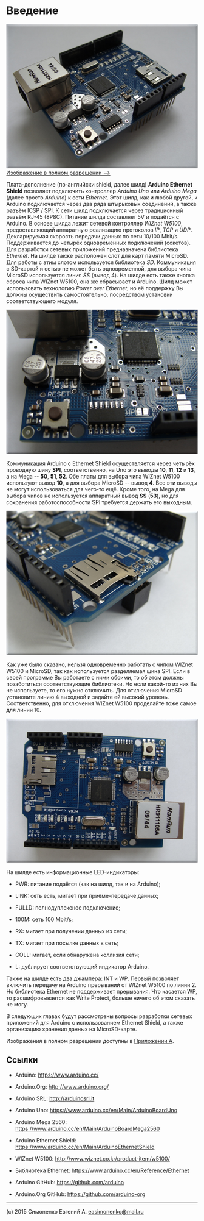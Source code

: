 # Введение

![Arduino Ethernet Shield -- Общий вид "три четверти"](/images/DSC06931-640x480.JPG)
[Изображение в полном разрешении -->](/images/DSC06931.JPG)

Плата-дополнение (по-английски shield, далее шилд) __Arduino Ethernet Shield__
позволяет подключить контроллер _Arduino Uno_ или _Arduino Mega_ (далее просто
_Arduino_) к сети _Ethernet_. Этот шилд, как и любой другой, к Arduino
подключается через два ряда штырьковых соединений, а также разъём ICSP / SPI.
К сети шилд подключается через традиционный разъём RJ-45 (8P8C). Питание шилда
составляет 5V и подаётся с Arduino. В основе шилда лежит сетевой контроллер
_WIZnet W5100_, предоставляющий аппаратную реализацию протоколов _IP_, _TCP_ и
_UDP_. Декларируемая скорость передачи данных по сети 10/100 Mbit/s.
Поддерживается до четырёх одновременных подключений (сокетов). Для разработки
сетевых приложений предназначена библиотека _Ethernet_. На шилде также
расположен слот для карт памяти MicroSD. Для работы с этим слотом используется
библиотека _SD_. Коммуникация с SD-картой и сетью не может быть одновременной,
для выбора чипа MicroSD используется линия _SS_ (вывод 4). На шилде есть также
кнопка сброса чипа WIZnet W5100, она же сбрасывает и Arduino. Шилд может
использовать технологию _Power over Ethernet_, но её поддержку Вы должны
осуществить самостоятельно, посредством установки соответствующего модуля.

![Arduino Ethernet Shield -- Кнопка сброса](/images/DSC06941-640x480.JPG)

Коммуникация Arduino с Ethernet Shield осуществляется через четырёх проводную
шину **SPI**, соответственно, на Uno это выводы **10**, **11**, **12** и **13**,
а на Mega -- **50**, **51**, **52**. Обе платы для выбора чипа WIZnet W5100
используют вывод **10**, а для выбора MicroSD -- вывод **4**. Все эти выводы
не могут использоваться для чего-то ещё. Кроме того, на Mega для выбора чипов
не используется аппаратный вывод **SS** (**53**), но для сохранения
работоспособности SPI требуется держать его выходным.

![Arduino Ethernet Shield -- Слот MicroSD](/images/DSC06942-640x480.JPG)

Как уже было сказано, нельзя одновременно работать с чипом WIZnet W5100 и
MicroSD, так как используется разделяемая шина SPI. Если в своей программе Вы
работаете с ними обоими, то об этом должны позаботиться соответствующие 
библиотеки. Но если какой-то из них Вы не используете, то его нужно отключить.
Для отключения MicroSD установите линию 4 выходной и задайте ей высокий уровень.
Соответственно, для отключения WIZnet W5100 проделайте тоже самое для линии 10.

![Arduino Ethernet Shield -- Общий вид сверху](/images/DSC06935-640x480.JPG)

На шилде есть информационные LED-индикаторы:

- PWR: питание подаётся (как на шилд, так и на Arduino);

- LINK: сеть есть, мигает при приёме-передаче данных;

- FULLD: полнодуплексное подключение;

- 100M: сеть 100 Mbit/s;

- RX: мигает при получении данных из сети;

- TX: мигает при посылке данных в сеть;

- COLL: мигает, если обнаружена коллизия сети;

- L: дублирует соответствующий индикатор Arduino.

Также на шилде есть два джампера: INT и WP. Первый позволяет включить передачу на Arduino
прерываний от WIZnet W5100 по линии 2. Но библиотека Ethernet не поддерживает
прерывания. Что касается WP, то расшифровывается как Write Protect, больше ничего
об этом сказать не могу.

В следующих главах будут рассмотрены вопросы разработки сетевых приложений для
Arduino с использованием Ethernet Shield, а также организацию хранения данных на 
MicroSD-карте.

Изображения в полном разрешении доступны в [Приложении A](/appendix-a.markdown).

## Ссылки

- Arduino: <https://www.arduino.cc/>

- Arduino.Org: <http://www.arduino.org/>

- Arduino SRL: <http://arduinosrl.it>

- Arduino Uno: <https://www.arduino.cc/en/Main/ArduinoBoardUno>

- Arduino Mega 2560: <https://www.arduino.cc/en/Main/ArduinoBoardMega2560>

- Arduino Ethernet Shield: <https://www.arduino.cc/en/Main/ArduinoEthernetShield>

- WIZnet W5100: <http://www.wiznet.co.kr/product-item/w5100/>

- Библиотека Ethernet: <https://www.arduino.cc/en/Reference/Ethernet>

- Arduino GitHub: <https://github.com/arduino>

- Arduino.Org GitHub: <https://github.com/arduino-org>

---

(c) 2015 Симоненко Евгений А. <easimonenko@mail.ru>
